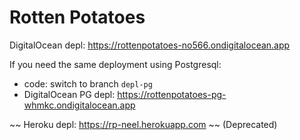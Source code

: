 # Rotten Potatoes

DigitalOcean depl: https://rottenpotatoes-no566.ondigitalocean.app

If you need the same deployment using Postgresql:
- code: switch to branch `depl-pg`
- DigitalOcean PG depl: https://rottenpotatoes-pg-whmkc.ondigitalocean.app

~~ Heroku depl: https://rp-neel.herokuapp.com ~~ (Deprecated)